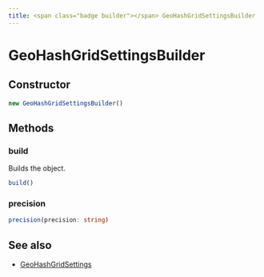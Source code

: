 ```yaml
---
title: <span class="badge builder"></span> GeoHashGridSettingsBuilder
---
```

# <span class="badge builder"></span> GeoHashGridSettingsBuilder

## Constructor

```typescript
new GeoHashGridSettingsBuilder()
```
## Methods

### <span class="badge object-method"></span> build

Builds the object.

```typescript
build()
```

### <span class="badge object-method"></span> precision

```typescript
precision(precision: string)
```

## See also

 * <span class="badge object-type-interface"></span> [GeoHashGridSettings](./object-GeoHashGridSettings.md)
